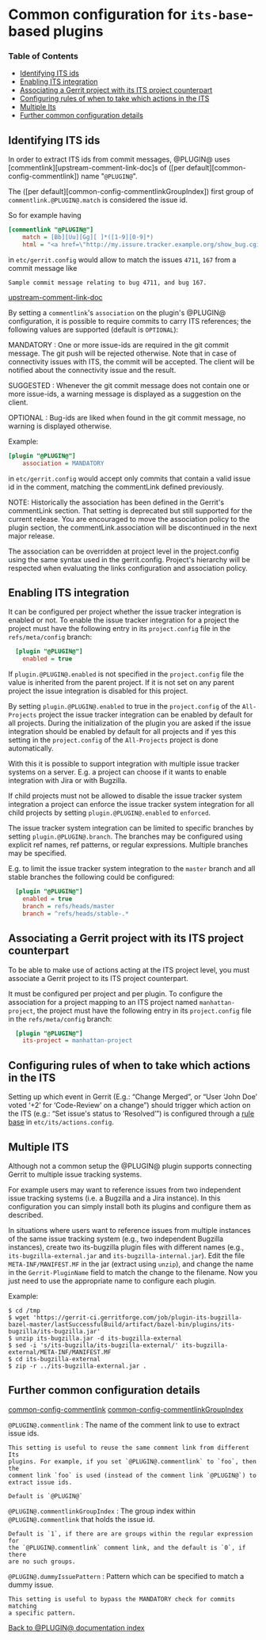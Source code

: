 # Common configuration for `its-base`-based plugins

[TOC]: # "Table of Contents"

### Table of Contents
- [Identifying ITS ids](#identifying-its-ids)
- [Enabling ITS integration](#enabling-its-integration)
- [Associating a Gerrit project with its ITS project counterpart](#associating-a-gerrit-project-with-its-its-project-counterpart)
- [Configuring rules of when to take which actions in the ITS](#configuring-rules-of-when-to-take-which-actions-in-the-its)
- [Multiple Its](#multiple-its)
- [Further common configuration details](#further-common-configuration-details)


## Identifying ITS ids

In order to extract ITS ids from commit messages, @PLUGIN@ uses
[commentlink][upstream-comment-link-doc]s of
([per default][common-config-commentlink]) name "`@PLUGIN@`".

The ([per default][common-config-commentlinkGroupIndex]) first group of
`commentlink.@PLUGIN@.match` is considered the issue id.

So for example having

```ini
[commentlink "@PLUGIN@"]
    match = [Bb][Uu][Gg][ ]*([1-9][0-9]*)
    html = "<a href=\"http://my.issure.tracker.example.org/show_bug.cgi?id=$1\">(bug $1)</a>"
```

in `etc/gerrit.config` would allow to match the issues `4711`, `167`
from a commit message like

```
Sample commit message relating to bug 4711, and bug 167.
```

[upstream-comment-link-doc](../../../Documentation/config-gerrit.html#commentlink)

By setting a `commentlink`'s `association` on the plugin's @PLUGIN@ configuration, it
is possible to require commits to carry ITS references; the following
values are supported (default is `OPTIONAL`):

MANDATORY
:	 One or more issue-ids are required in the git commit message.  The git push will
	 be rejected otherwise. Note that in case of connectivity issues with ITS,
	 the commit will be accepted. The client will be notified about the
	 connectivity issue and the result.

SUGGESTED
:	 Whenever the git commit message does not contain one or more issue-ids,
	 a warning message is displayed as a suggestion on the client.

OPTIONAL
:	 Bug-ids are liked when found in the git commit message, no warning is
	 displayed otherwise.

Example:

```ini
[plugin "@PLUGIN@"]
    association = MANDATORY
```

in `etc/gerrit.config` would accept only commits that contain a valid issue id
in the comment, matching the commentLink defined previously.

NOTE: Historically the association has been defined in the Gerrit's commentLink
section. That setting is deprecated but still supported for the current release.
You are encouraged to move the association policy to the plugin section, the
commentLink.association will be discontinued in the next major release.

The association can be overridden at project level in the project.config
using the same syntax used in the gerrit.config. Project's hierarchy will be respected
when evaluating the links configuration and association policy.

## Enabling ITS integration

It can be configured per project whether the issue tracker
integration is enabled or not. To enable the issue tracker integration
for a project the project must have the following entry in its
`project.config` file in the `refs/meta/config` branch:

```ini
  [plugin "@PLUGIN@"]
    enabled = true
```

If `plugin.@PLUGIN@.enabled` is not specified in the `project.config`
file the value is inherited from the parent project. If it is not
set on any parent project the issue integration is disabled for this
project.

By setting `plugin.@PLUGIN@.enabled` to true in the `project.config`
of the `All-Projects` project the issue tracker integration can be
enabled by default for all projects. During the initialization of the
plugin you are asked if the issue integration should be enabled by
default for all projects and if yes this setting in the
`project.config` of the `All-Projects` project is done automatically.

With this it is possible to support integration with multiple
issue tracker systems on a server. E.g. a project can choose if it
wants to enable integration with Jira or with Bugzilla.

If child projects must not be allowed to disable the issue tracker
system integration a project can enforce the issue tracker system
integration for all child projects by setting
`plugin.@PLUGIN@.enabled` to `enforced`.

The issue tracker system integration can be limited to specific
branches by setting `plugin.@PLUGIN@.branch`. The branches may be
configured using explicit ref names, ref patterns, or regular
expressions. Multiple branches may be specified.

E.g. to limit the issue tracker system integration to the `master`
branch and all stable branches the following could be configured:

```ini
  [plugin "@PLUGIN@"]
    enabled = true
    branch = refs/heads/master
    branch = ^refs/heads/stable-.*
```

## Associating a Gerrit project with its ITS project counterpart

To be able to make use of actions acting at the ITS project level, you must
associate a Gerrit project to its ITS project counterpart.

It must be configured per project and per plugin. To configure the association
for a project mapping to an ITS project named `manhattan-project`, the project
must have the following entry in its `project.config` file in the
`refs/meta/config` branch:

```ini
  [plugin "@PLUGIN@"]
    its-project = manhattan-project
```

## Configuring rules of when to take which actions in the ITS

Setting up which event in Gerrit (E.g.: “Change Merged”, or “User
‘John Doe’ voted ‘+2’ for ‘Code-Review’ on a change”) should trigger
which action on the ITS (e.g.: “Set issue's status to ‘Resolved’”) is
configured through a [rule base][rule-base] in
`etc/its/actions.config`.

[rule-base]: config-rulebase-common.md



## Multiple ITS

Although not a common setup the @PLUGIN@ plugin supports connecting
Gerrit to multiple issue tracking systems.

For example users may want to reference issues from two independent
issue tracking systems (i.e. a Bugzilla and a Jira instance).  In
this configuration you can simply install both its plugins and
configure them as described.

In situations where users want to reference issues from multiple instances of
the same issue tracking system (e.g., two independent Bugzilla instances),
create two its-bugzilla plugin files with different names (e.g.,
`its-bugzilla-external.jar` and `its-bugzilla-internal.jar`). Edit the file
`META-INF/MANIFEST.MF` in the jar (extract using `unzip`), and change the name
in the `Gerrit-PluginName` field to match the change to the filename. Now you
just need to use the appropriate name to configure each plugin.

Example:

```console
$ cd /tmp
$ wget 'https://gerrit-ci.gerritforge.com/job/plugin-its-bugzilla-bazel-master/lastSuccessfulBuild/artifact/bazel-bin/plugins/its-bugzilla/its-bugzilla.jar'
$ unzip its-bugzilla.jar -d its-bugzilla-external
$ sed -i 's/its-bugzilla/its-bugzilla-external/' its-bugzilla-external/META-INF/MANIFEST.MF
$ cd its-bugzilla-external
$ zip -r ../its-bugzilla-external.jar .
```

## Further common configuration details

[common-config-commentlink](#common-config-commentlink)
[common-config-commentlinkGroupIndex](#common-config-commentlinkGroupIndex)

<a name="common-config-commentlink">`@PLUGIN@.commentlink`</a>
:   The name of the comment link to use to extract issue ids.

    This setting is useful to reuse the same comment link from different Its
    plugins. For example, if you set `@PLUGIN@.commentlink` to `foo`, then the
    comment link `foo` is used (instead of the comment link `@PLUGIN@`) to
    extract issue ids.

    Default is `@PLUGIN@`

<a name="common-config-commentlinkGroupIndex">`@PLUGIN@.commentlinkGroupIndex`</a>
:   The group index within `@PLUGIN@.commentlink` that holds the issue id.

    Default is `1`, if there are are groups within the regular expression for
    the `@PLUGIN@.commentlink` comment link, and the default is `0`, if there
    are no such groups.

<a name="common-config-dummyIssuePattern">`@PLUGIN@.dummyIssuePattern`</a>
:   Pattern which can be specified to match a dummy issue.

    This setting is useful to bypass the MANDATORY check for commits matching
    a specific pattern.

[Back to @PLUGIN@ documentation index][index]

[index]: index.html
